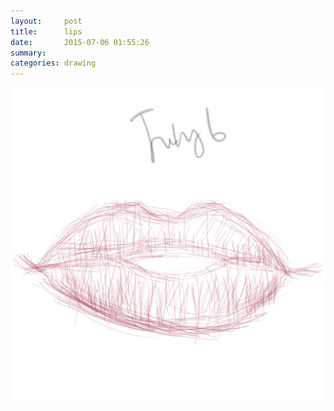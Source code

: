 ```yaml
---
layout:     post
title:      lips
date:       2015-07-06 01:55:26
summary:    
categories: drawing
---
```

![lips](/images/blog/lips.png "a tribute to International Kissing Day")